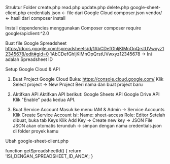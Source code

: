 Struktur Folder
create.php
read.php
update.php
delete.php
google-sheet-client.php
credentials.json ← file dari Google Cloud
composer.json
vendor/ ← hasil dari composer install

 Install dependencies menggunakan Composer
 composer require google/apiclient:^2.0

Buat file Google Spreadsheet
https://docs.google.com/spreadsheets/d/1AbCDefGhIjKlMnOpQrstUVwxyz12345678/edit#gid=0
1AbCDefGhIjKlMnOpQrstUVwxyz12345678 -> Ini adalah Spreadsheet ID

Setup Google Cloud & API
1. Buat Project Google Cloud
Buka: https://console.cloud.google.com/
Klik Select project → New Project
Beri nama dan buat project baru

2. Aktifkan API
Aktifkan API berikut:
Google Sheets API
Google Drive API
Klik "Enable" pada kedua API.

3. Buat Service Account
Masuk ke menu IAM & Admin → Service Accounts
Klik Create Service Account
Isi:
Name: sheet-access
Role: Editor
Setelah dibuat, buka tab Keys
Klik Add Key → Create new key → JSON
File JSON akan otomatis terunduh → simpan dengan nama credentials.json di folder proyek kamu

Ubah google-sheet-client.php

function getSpreadsheetId() {
    return 'ISI_DENGAN_SPREADSHEET_ID_ANDA';
}
